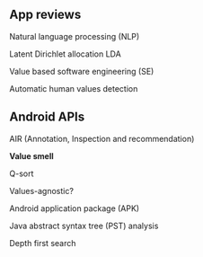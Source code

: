 ## App reviews

Natural language processing (NLP)

Latent Dirichlet allocation LDA

Value based software engineering (SE)

Automatic human values detection

## Android APIs

AIR (Annotation, Inspection and recommendation)

**Value smell**

Q-sort

Values-agnostic?

Android application package (APK)

Java abstract syntax tree (PST) analysis

Depth first search
